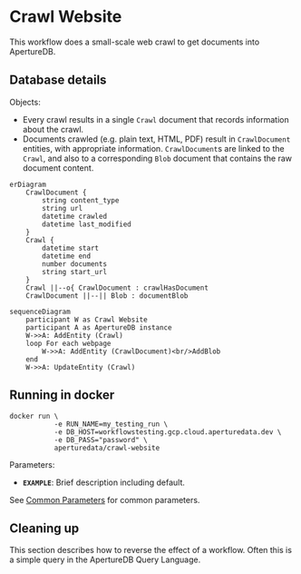 # Crawl Website

This workflow does a small-scale web crawl to get documents into ApertureDB.

## Database details

Objects:
* Every crawl results in a single `Crawl` document that records information about the crawl.
* Documents crawled (e.g. plain text, HTML, PDF) result in `CrawlDocument` entities, with appropriate information. `CrawlDocument`s are linked to the `Crawl`, and also to a corresponding `Blob` document that contains the raw document content.

```mermaid
erDiagram 
    CrawlDocument {
        string content_type
        string url
        datetime crawled
        datetime last_modified
    }
    Crawl {
        datetime start
        datetime end
        number documents
        string start_url
    }
    Crawl ||--o{ CrawlDocument : crawlHasDocument
    CrawlDocument ||--|| Blob : documentBlob
```

```mermaid
sequenceDiagram
    participant W as Crawl Website
    participant A as ApertureDB instance
    W->>A: AddEntity (Crawl)
    loop For each webpage
        W->>A: AddEntity (CrawlDocument)<br/>AddBlob
    end
    W->>A: UpdateEntity (Crawl)
```


## Running in docker

```
docker run \
           -e RUN_NAME=my_testing_run \
           -e DB_HOST=workflowstesting.gcp.cloud.aperturedata.dev \
           -e DB_PASS="password" \
           aperturedata/crawl-website
```

Parameters: 
* **`EXAMPLE`**: Brief description including default.

See [Common Parameters](../../README.md#common-parameters) for common parameters.

## Cleaning up

This section describes how to reverse the effect of a workflow.
Often this is a simple query in the ApertureDB Query Language.